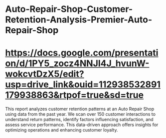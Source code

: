 # Auto-Repair-Shop-Customer-Retention-Analysis-Premier-Auto-Repair-Shop 
# https://docs.google.com/presentation/d/1PY5_zocz4NNJI4J_hvunW-wokcvtDzX5/edit?usp=drive_link&ouid=112938532891179938863&rtpof=true&sd=true 
This report analyzes customer retention patterns at an Auto Repair Shop using data from the past year. We scan over 150 customer interactions to understand return patterns, identify factors influencing satisfaction, and assess service performance. This data-driven approach offers insights for optimizing operations and enhancing customer loyalty.

